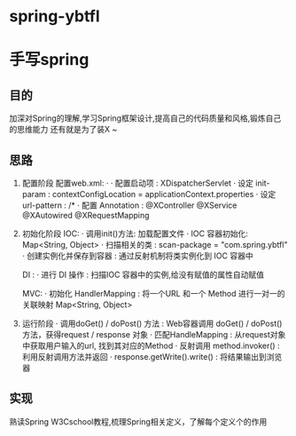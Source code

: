 # spring-ybtfl
# 手写spring 

## 目的
加深对Spring的理解,学习Spring框架设计,提高自己的代码质量和风格,锻炼自己的思维能力
还有就是为了装X ~

## 思路
1) 配置阶段
   配置web.xml:
      · <sevlet>
      · 配置启动项 : XDispatcherServlet
      · 设定 init-param : contextConfigLocation = applicationContext.properties
      · 设定 url-pattern : /*
      · 配置 Annotation : @XController @XService @XAutowired @XRequestMapping

2) 初始化阶段
   IOC:
      · 调用init()方法: 加载配置文件
      · IOC 容器初始化: Map<String, Object>
      · 扫描相关的类 : scan-package = "com.spring.ybtfl"
      · 创建实例化并保存到容器 : 通过反射机制将类实例化到 IOC 容器中
   
   DI :
      · 进行 DI 操作 : 扫描IOC 容器中的实例,给没有赋值的属性自动赋值
      
   MVC:
      · 初始化 HandlerMapping : 将一个URL 和一个 Method 进行一对一的关联映射
      Map<String, Object>
      
3) 运行阶段
    · 调用doGet() / doPost() 方法 : Web容器调用 doGet() / doPost() 方法，获得request / response 对象
    · 匹配HandleMapping : 从request对象中获取用户输入的url, 找到其对应的Method
    · 反射调用 method.invoker() : 利用反射调用方法并返回
    · response.getWrite().write() : 将结果输出到浏览器
    
    
## 实现
熟读Spring  W3Cschool教程,梳理Spring相关定义，了解每个定义个的作用

